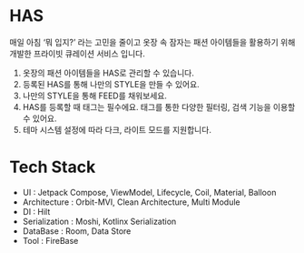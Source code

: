 # HAS
매일 아침 ‘뭐 입지?’ 라는 고민을 줄이고 옷장 속 잠자는 패션 아이템들을 활용하기 위해 개발한 프라이빗 큐레이션 서비스 입니다.

1. 옷장의 패션 아이템들을 HAS로 관리할 수 있습니다.
2. 등록된 HAS를 통해 나만의 STYLE을 만들 수 있어요.
3. 나만의 STYLE을 통해 FEED를 채워보세요.
4. HAS를 등록할 때 태그는 필수에요. 태그를 통한 다양한 필터링, 검색 기능을 이용할 수 있어요.
5. 테마 시스템 설정에 따라 다크, 라이트 모드를 지원합니다.

# Tech Stack
- UI : Jetpack Compose, ViewModel, Lifecycle, Coil, Material, Balloon
- Architecture : Orbit-MVI, Clean Architecture, Multi Module
- DI : Hilt
- Serialization : Moshi, Kotlinx Serialization
- DataBase : Room, Data Store
- Tool : FireBase
